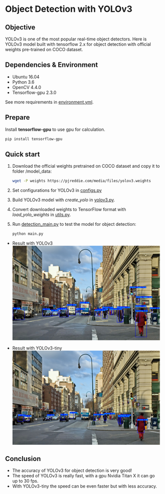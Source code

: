 # Object Detection with YOLOv3

## Objective

YOLOv3 is one of the most popular real-time object detectors. 
Here is YOLOv3 model built with tensorflow 2.x for object detection with official weights pre-trained on COCO dataset.

## Dependencies & Environment
* Ubuntu 16.04
* Python 3.6
* OpenCV 4.4.0
* Tensorflow-gpu 2.3.0

See more requirements in [environment.yml](environment.yml). 

## Prepare

Install **tensorflow-gpu** to use gpu for calculation.
```sh
pip install tensorflow-gpu
```

## Quick start

1. Download the official weights pretrained on COCO dataset and copy it to folder /model_data:
    ```sh
    wget -P weights https://pjreddie.com/media/files/yolov3.weights
    ```  
   
2. Set configurations for YOLOv3 in [configs.py](./yolov3/configs.py)

3. Build YOLOv3 model with *create_yolo* in [yolov3.py](./yolov3/yolov3.py).
   
4. Convert downloaded weights to TensorFlow format with *load_yolo_weights* in [utils.py](./yolov3/utils.py).

5. Run [detection_main.py](./detection_main.py) to test the model for object detection:
    ```sh
    python main.py
    ```

* Result with YOLOv3
![result](./data/city_pred.jpg)

* Result with YOLOv3-tiny
![result](./data/city_pred_tiny.jpg)

## Conclusion

* The accuracy of YOLOv3 for object detection is very good!
* The speed of YOLOv3 is really fast, with a gpu Nvidia Titan X it can go up to 30 fps. 
* With YOLOv3-tiny the speed can be even faster but with less accuracy.
